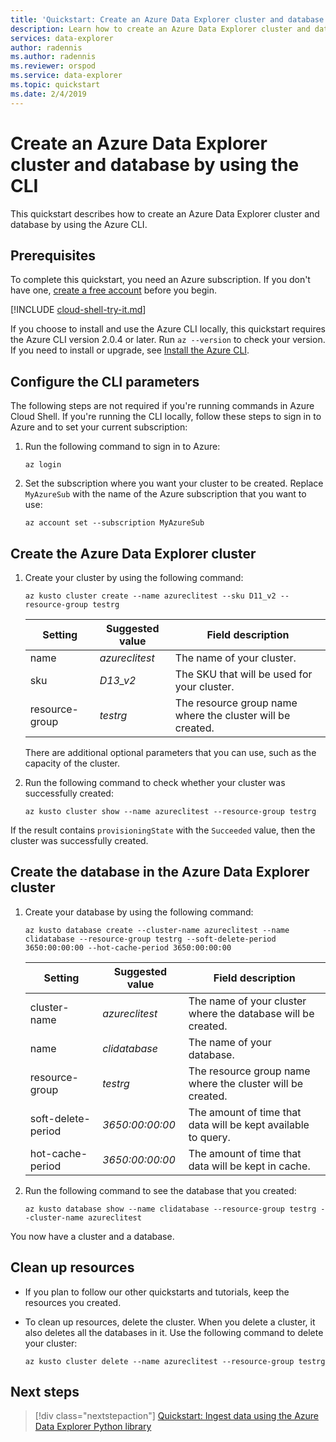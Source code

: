 ```yaml
---
title: 'Quickstart: Create an Azure Data Explorer cluster and database by using the CLI'
description: Learn how to create an Azure Data Explorer cluster and database by using the Azure CLI
services: data-explorer
author: radennis
ms.author: radennis
ms.reviewer: orspod
ms.service: data-explorer
ms.topic: quickstart
ms.date: 2/4/2019
---
```


# Create an Azure Data Explorer cluster and database by using the CLI

This quickstart describes how to create an Azure Data Explorer cluster and database by using the Azure CLI.

## Prerequisites

To complete this quickstart, you need an Azure subscription. If you don't have one, [create a free account](https://azure.microsoft.com/free/) before you begin.

[!INCLUDE [cloud-shell-try-it.md](../../includes/cloud-shell-try-it.md)]

If you choose to install and use the Azure CLI locally, this quickstart requires the Azure CLI version 2.0.4 or later. Run `az --version` to check your version. If you need to install or upgrade, see [Install the Azure CLI](/cli/azure/install-azure-cli.md).

## Configure the CLI parameters

The following steps are not required if you're running commands in Azure Cloud Shell. If you're running the CLI locally, follow these steps to sign in to Azure and to set your current subscription:

1. Run the following command to sign in to Azure:

    ```azurecli-interactive
    az login
    ```

2. Set the subscription where you want your cluster to be created. Replace `MyAzureSub` with the name of the Azure subscription that you want to use:

    ```azurecli-interactive
    az account set --subscription MyAzureSub
    ```

## Create the Azure Data Explorer cluster

1. Create your cluster by using the following command:

    ```azurecli-interactive
    az kusto cluster create --name azureclitest --sku D11_v2 --resource-group testrg
    ```

   |**Setting** | **Suggested value** | **Field description**|
   |---|---|---|
   | name | *azureclitest* | The name of your cluster.|
   | sku | *D13_v2* | The SKU that will be used for your cluster. |
   | resource-group | *testrg* | The resource group name where the cluster will be created. |

    There are additional optional parameters that you can use, such as the capacity of the cluster.

2. Run the following command to check whether your cluster was successfully created:

    ```azurecli-interactive
    az kusto cluster show --name azureclitest --resource-group testrg
    ```

If the result contains `provisioningState` with the `Succeeded` value, then the cluster was successfully created.

## Create the database in the Azure Data Explorer cluster

1. Create your database by using the following command:

    ```azurecli-interactive
    az kusto database create --cluster-name azureclitest --name clidatabase --resource-group testrg --soft-delete-period 3650:00:00:00 --hot-cache-period 3650:00:00:00
    ```

   |**Setting** | **Suggested value** | **Field description**|
   |---|---|---|
   | cluster-name | *azureclitest* | The name of your cluster where the database will be created.|
   | name | *clidatabase* | The name of your database.|
   | resource-group | *testrg* | The resource group name where the cluster will be created. |
   | soft-delete-period | *3650:00:00:00* | The amount of time that data will be kept available to query. |
   | hot-cache-period | *3650:00:00:00* | The amount of time that data will be kept in cache. |

2. Run the following command to see the database that you created:

    ```azurecli-interactive
    az kusto database show --name clidatabase --resource-group testrg --cluster-name azureclitest
    ```

You now have a cluster and a database.

## Clean up resources

* If you plan to follow our other quickstarts and tutorials, keep the resources you created.
* To clean up resources, delete the cluster. When you delete a cluster, it also deletes all the databases in it. Use the following command to delete your cluster:

    ```azurecli-interactive
    az kusto cluster delete --name azureclitest --resource-group testrg
    ```

## Next steps

> [!div class="nextstepaction"]
> [Quickstart: Ingest data using the Azure Data Explorer Python library](python-ingest-data.md)
